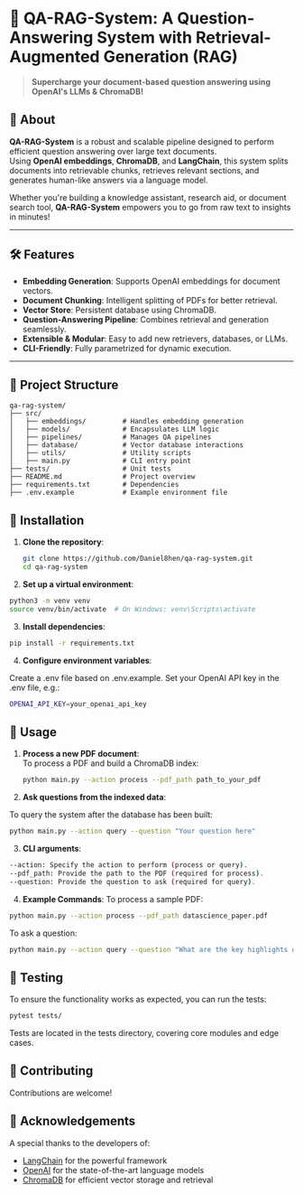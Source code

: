 # 🤖 QA-RAG-System: A Question-Answering System with Retrieval-Augmented Generation (RAG)  
> **Supercharge your document-based question answering using OpenAI's LLMs & ChromaDB!**  

## 🚀 About  
**QA-RAG-System** is a robust and scalable pipeline designed to perform efficient question answering over large text documents.  
Using **OpenAI embeddings**, **ChromaDB**, and **LangChain**, this system splits documents into retrievable chunks, retrieves relevant sections, and generates human-like answers via a language model.

Whether you're building a knowledge assistant, research aid, or document search tool, **QA-RAG-System** empowers you to go from raw text to insights in minutes!

---

## 🛠 Features  
- **Embedding Generation**: Supports OpenAI embeddings for document vectors.  
- **Document Chunking**: Intelligent splitting of PDFs for better retrieval.  
- **Vector Store**: Persistent database using ChromaDB.  
- **Question-Answering Pipeline**: Combines retrieval and generation seamlessly.  
- **Extensible & Modular**: Easy to add new retrievers, databases, or LLMs.  
- **CLI-Friendly**: Fully parametrized for dynamic execution.  

---

## 📂 Project Structure  
```plaintext
qa-rag-system/
├── src/
│   ├── embeddings/         # Handles embedding generation
│   ├── models/             # Encapsulates LLM logic
│   ├── pipelines/          # Manages QA pipelines
│   ├── database/           # Vector database interactions
│   ├── utils/              # Utility scripts
│   ├── main.py             # CLI entry point
├── tests/                  # Unit tests
├── README.md               # Project overview
├── requirements.txt        # Dependencies
├── .env.example            # Example environment file
```

## 🔧 Installation  

1. **Clone the repository**:  
   ```bash
   git clone https://github.com/Daniel8hen/qa-rag-system.git
   cd qa-rag-system
   ```
2. **Set up a virtual environment**:

```bash
python3 -m venv venv
source venv/bin/activate  # On Windows: venv\Scripts\activate
```

3. **Install dependencies**:
```bash
pip install -r requirements.txt
```

4. **Configure environment variables**:

Create a .env file based on .env.example.
Set your OpenAI API key in the .env file, e.g.:
```bash
OPENAI_API_KEY=your_openai_api_key
```

## 🚀 Usage  

1. **Process a new PDF document**:  
   To process a PDF and build a ChromaDB index:  
   ```bash
   python main.py --action process --pdf_path path_to_your_pdf

2. **Ask questions from the indexed data**:

To query the system after the database has been built:
```bash
python main.py --action query --question "Your question here"
```

3. **CLI arguments**:
```bash
--action: Specify the action to perform (process or query).
--pdf_path: Provide the path to the PDF (required for process).
--question: Provide the question to ask (required for query).
```

4. **Example Commands**:
To process a sample PDF:
```bash
python main.py --action process --pdf_path datascience_paper.pdf
```

To ask a question:
```bash
python main.py --action query --question "What are the key highlights of the paper?"
```


## 🧪 Testing  

To ensure the functionality works as expected, you can run the tests:  
```bash
pytest tests/
```
Tests are located in the tests directory, covering core modules and edge cases.

## 🤝 Contributing
Contributions are welcome!


## 🙏 Acknowledgements
A special thanks to the developers of:

* [LangChain](https://github.com/langchain-ai/langchain) for the powerful framework
* [OpenAI](https://openai.com/) for the state-of-the-art language models
* [ChromaDB](https://www.trychroma.com/) for efficient vector storage and retrieval



